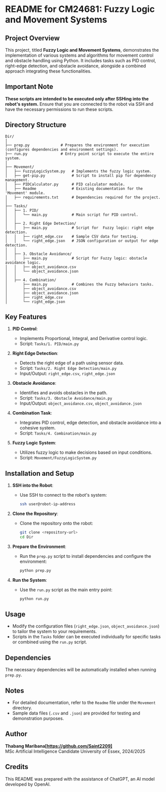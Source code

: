 # README for CM24681: Fuzzy Logic and Movement Systems

## Project Overview

This project, titled **Fuzzy Logic and Movement Systems**, demonstrates the implementation of various systems and algorithms for movement control and obstacle handling using Python. It includes tasks such as PID control, right-edge detection, and obstacle avoidance, alongside a combined approach integrating these functionalities.

## Important Note

**These scripts are intended to be executed only after SSHing into the robot's system.** Ensure that you are connected to the robot via SSH and have the necessary permissions to run these scripts.

## Directory Structure

```
Dir/
│
├── prep.py              # Prepares the environment for execution (configures dependencies and environment settings).
├── run.py               # Entry point script to execute the entire system.
│
├── Movement/
│   ├── FuzzyLogicSystem.py   # Implements the fuzzy logic system.
│   ├── get-pip.py            # Script to install pip for dependency management.
│   ├── PIDCalculator.py      # PID calculator module.
│   ├── Readme                # Existing documentation for the 'Movement' module.
│   ├── requirements.txt      # Dependencies required for the project.
│
├── Tasks/
│   ├── 1. PID/
│   │   └── main.py           # Main script for PID control.
│   │
│   ├── 2. Right Edge Detection/
│   │   ├── main.py           # Script for  Fuzzy logic: right edge detection.
│   │   ├── right_edge.csv    # Sample CSV data for testing.
│   │   └── right_edge.json   # JSON configuration or output for edge detection.
│   │
│   ├── 3. Obstacle Avoidance/
│   │   ├── main.py           # Script for Fuzzy logic: obstacle avoidance logic.
│   │   ├── object_avoidance.csv
│   │   └── object_avoidance.json
│   │
│   ├── 4. Combination/
│       ├── main.py           # Combines the Fuzzy behaviors tasks.
│       ├── object_avoidance.csv
│       ├── object_avoidance.json
│       ├── right_edge.csv
│       └── right_edge.json
```

## Key Features

1. **PID Control**:
   - Implements Proportional, Integral, and Derivative control logic.
   - Script: `Tasks/1. PID/main.py`

2. **Right Edge Detection**:
   - Detects the right edge of a path using sensor data.
   - Script: `Tasks/2. Right Edge Detection/main.py`
   - Input/Output: `right_edge.csv`, `right_edge.json`

3. **Obstacle Avoidance**:
   - Identifies and avoids obstacles in the path.
   - Script: `Tasks/3. Obstacle Avoidance/main.py`
   - Input/Output: `object_avoidance.csv`, `object_avoidance.json`

4. **Combination Task**:
   - Integrates PID control, edge detection, and obstacle avoidance into a cohesive system.
   - Script: `Tasks/4. Combination/main.py`

5. **Fuzzy Logic System**:
   - Utilizes fuzzy logic to make decisions based on input conditions.
   - Script: `Movement/FuzzyLogicSystem.py`

## Installation and Setup

1. **SSH into the Robot**:
   - Use SSH to connect to the robot's system:
     ```bash
     ssh user@robot-ip-address
     ```

2. **Clone the Repository**:
   - Clone the repository onto the robot:
     ```bash
     git clone <repository-url>
     cd Dir
     ```

3. **Prepare the Environment**:
   - Run the `prep.py` script to install dependencies and configure the environment:
     ```bash
     python prep.py
     ```

4. **Run the System**:
   - Use the `run.py` script as the main entry point:
     ```bash
     python run.py
     ```

## Usage

- Modify the configuration files (`right_edge.json`, `object_avoidance.json`) to tailor the system to your requirements.
- Scripts in the `Tasks` folder can be executed individually for specific tasks or combined using the `run.py` script.

## Dependencies

The necessary dependencies will be automatically installed when running `prep.py`.

## Notes

- For detailed documentation, refer to the `Readme` file under the `Movement` directory.
- Sample data files (`.csv` and `.json`) are provided for testing and demonstration purposes.

## Author

**Thabang Maribana[https://github.com/Saint2209]**  
MSc Artificial Intelligence Candidate
University of Essex, 2024/2025

## Credits

This README was prepared with the assistance of ChatGPT, an AI model developed by OpenAI.
